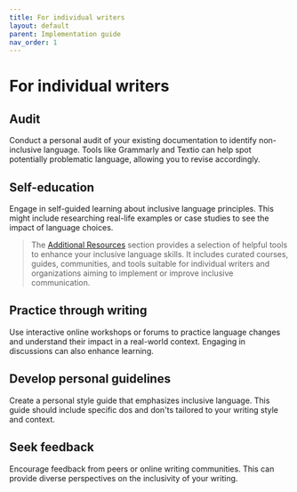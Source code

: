 ```yaml
---
title: For individual writers
layout: default
parent: Implementation guide
nav_order: 1
---
```

# For individual writers

## Audit

Conduct a personal audit of your existing documentation to identify non-inclusive language. Tools like Grammarly and Textio can help spot potentially problematic language, allowing you to revise accordingly.

## Self-education

Engage in self-guided learning about inclusive language principles. This might include researching real-life examples or case studies to see the impact of language choices.

> The [Additional Resources](https://majaborgosz.github.io/inclusivelanguage/docs/4.0_additionalresources.html) section provides a selection of helpful tools to enhance your inclusive language skills. It includes curated courses, guides, communities, and tools suitable for individual writers and organizations aiming to implement or improve inclusive communication.

## Practice through writing

Use interactive online workshops or forums to practice language changes and understand their impact in a real-world context. Engaging in discussions can also enhance learning.

## Develop personal guidelines

Create a personal style guide that emphasizes inclusive language. This guide should include specific dos and don'ts tailored to your writing style and context.

## Seek feedback

Encourage feedback from peers or online writing communities. This can provide diverse perspectives on the inclusivity of your writing.


